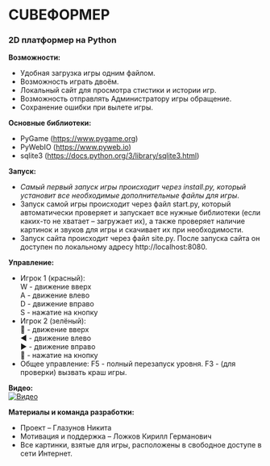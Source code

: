 # CUBEФОРМЕР
### 2D платформер на Python
**Возможности:**</br>
- Удобная загрузка игры одним файлом.</br>
- Возможность играть двоём.</br>
- Локальный сайт для просмотра стистики и истории игр.</br>
- Возможность отправлять Администратору игры обращение.</br>
- Сохранение ошибки при вылете игры.</br>

**Основные библиотеки:**</br>
- PyGame (https://www.pygame.org)</br>
- PyWebIO (https://www.pyweb.io)</br>
- sqlite3 (https://docs.python.org/3/library/sqlite3.html)</br>

**Запуск:**</br>
- *Самый первый запуск игры происходит через install.py, который установит все необходимые дополнительные файлы для игры*.
- Запуск самой игры происходит через файл start.py, который автоматически проверяет и запускает все нужные библиотеки (если каких-то не хватает – загружает их), а также проверяет наличие картинок и звуков для игры и скачивает их при необходимости.</br>
- Запуск сайта происходит через файл site.py. После запуска сайта он доступен по локальному адресу http://localhost:8080.</br>

**Управление:**
- Игрок 1 (красный):</br>
  W - движение вверх</br>
  A - движение влево</br>
  D - движение вправо</br>
  S - нажатие на кнопку</br>
- Игрок 2 (зелёный):</br>
  🔼 - движение вверх</br>
  ◀ - движение влево</br>
  ▶ - движение вправо</br>
  🔽 - нажатие на кнопку</br>
- Общее управление:
  F5 - полный перезапуск уровня.
  F3 - (для проверки) вызвать краш игры.

**Видео:**</br>
[![Видео](https://i9.ytimg.com/vi/Xm8oygugeiw/mqdefault.jpg?v=629375d1&sqp=CLyIqKMG&rs=AOn4CLDir2GA09cPY0VkEmEp1Z1nnEpX5w)](https://www.youtube.com/watch?v=Xm8oygugeiw)

**Материалы и команда разработки:**</br>
- Проект – Глазунов Никита</br>
- Мотивация и поддержка – Ложков Кирилл Германович</br>
- Все картинки, взятые для игры, расположены в свободное доступе в сети Интернет. </br>
